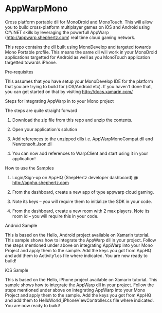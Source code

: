 AppWarpMono
===========

Cross platform portable dll for MonoDroid and MonoTouch. This will allow you to build cross-platform multiplayer games
on iOS and Android using C#/.NET skills by leveraging the powerfull AppWarp (http://appwarp.shephertz.com) real time
cloud gaming network.

This repo contains the dll built using MonoDevelop and targeted towards Mono Portable profile. 
This means the same dll will work in your MonoDroid applications targetted for Android as well as
you MonoTouch application targetted towards iPhone.

Pre-requisites

This assumes that you have setup your MonoDevelop IDE for the platform that you are trying to build for (iOS/Android etc).
If you haven't done that, you can get started on that by visiting http://docs.xamarin.com/


Steps for integrating AppWarp in to your Mono project

The steps are quite straight forward

1. Download the zip file from this repo and unzip the contents.

2. Open your application's solution

3. Add references to the unzipped dlls i.e. AppWarpMonoCompat.dll and Newtonsoft.Json.dll

4. You can now add references to WarpClient and start using it in your application!


How to use the Samples 

1. Login/Sign-up on AppHQ (ShepHertz developer dashboard) @ http://apphq.shephertz.com

2. From the dashboard, create a new app of type appwarp cloud gaming.

3. Note its keys – you will require them to initialize the SDK in your code.

4. From the dashboard, create a new room with 2 max players. Note its room id – you will require this in your code.


Android Sample

This is based on the Hello, Android project available on Xamarin tutorial. This sample shows how to
integrate the AppWarp dll in your project. Follow the steps mentioned under above on integrating AppWarp into your
Mono Project and apply them to the sample. Add the keys you got from AppHQ and add them to Activity1.cs file where 
indicated. You are now ready to build!

iOS Sample

This is based on the Hello, iPhone project available on Xamarin tutorial. This sample shows how to
integrate the AppWarp dll in your project. Follow the steps mentioned under above on integrating AppWarp into your
Mono Project and apply them to the sample. Add the keys you got from AppHQ and add them to HelloWorld_iPhoneViewController.cs 
file where indicated. You are now ready to build!
